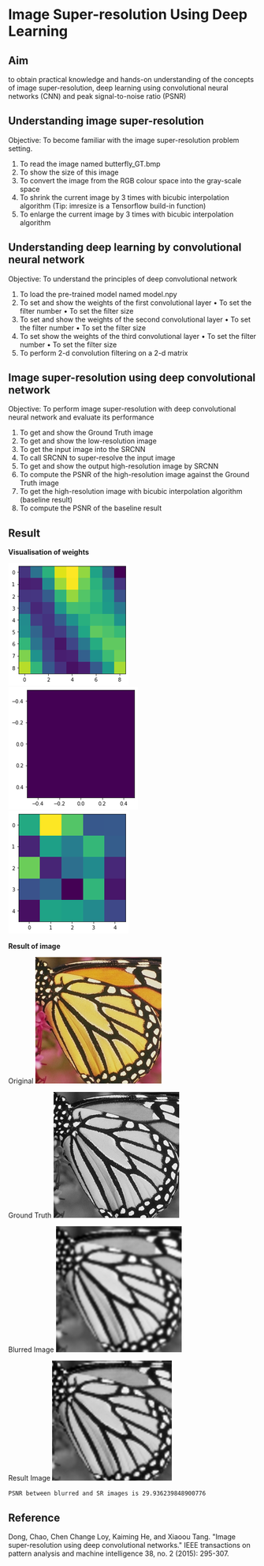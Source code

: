 # Image Super-resolution Using Deep Learning

## Aim
to obtain practical knowledge and hands-on understanding of the concepts of image super-resolution, deep learning using convolutional neural networks (CNN) and peak signal-to-noise ratio (PSNR)

## Understanding image super-resolution
Objective: To become familiar with the image super-resolution problem setting.

1. To read the image named butterfly_GT.bmp
2. To show the size of this image
3. To convert the image from the RGB colour space into the gray-scale space
4. To shrink the current image by 3 times with bicubic interpolation algorithm 
(Tip: imresize is a Tensorflow build-in function)
5. To enlarge the current image by 3 times with bicubic interpolation algorithm

##  Understanding deep learning by convolutional neural network
Objective: To understand the principles of deep convolutional network

1. To load the pre-trained model named model.npy
2. To set and show the weights of the first convolutional layer
• To set the filter number
• To set the filter size
3. To set and show the weights of the second convolutional layer
• To set the filter number
• To set the filter size
4. To set show the weights of the third convolutional layer
• To set the filter number
• To set the filter size
5. To perform 2-d convolution filtering on a 2-d matrix


## Image super-resolution using deep convolutional network
Objective: To perform image super-resolution with deep convolutional neural network and evaluate its performance

1. To get and show the Ground Truth image
2. To get and show the low-resolution image
3. To get the input image into the SRCNN
4. To call SRCNN to super-resolve the input image
5. To get and show the output high-resolution image by SRCNN
6. To compute the PSNR of the high-resolution image against the Ground Truth 
image
7. To get the high-resolution image with bicubic interpolation algorithm 
(baseline result)
8. To compute the PSNR of the baseline result


## Result

**Visualisation of weights**

![weights1](./weight1.png "weights1")
![weights2](./weight2.png "weights3")
![weights3](./weight3.png "weights2")


**Result of image**

Original
![Original](./image/butterfly_GT.bmp "original")

Ground Truth
![Ground Truth](./image/groundtruth.bmp "groundtruth")

Blurred Image
![Blurred](./image/blurred.bmp "blurred")

Result Image
![Output](./image/output.bmp "result")





```
PSNR between blurred and SR images is 29.936239848900776
```


## Reference

Dong, Chao, Chen Change Loy, Kaiming He, and Xiaoou Tang. "Image super-resolution using deep convolutional networks." IEEE transactions on pattern analysis and machine intelligence 38, no. 2 (2015): 295-307.
